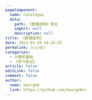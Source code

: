 ```yaml
---
pageComponent: 
  name: Catalogue
  data: 
    path: 《数据结构》笔记
    imgUrl: null
    description: null
title: 《数据结构》
date: 2023-03-29 14:24:25
permalink: /cs/ds/
categories: 
  - 计算机基础
  - 《学习笔记》
article: false
editLink: false
comment: false
author: 
  name: GeorgeH
  link: https://github.com/GeorgeHcc
---
```

